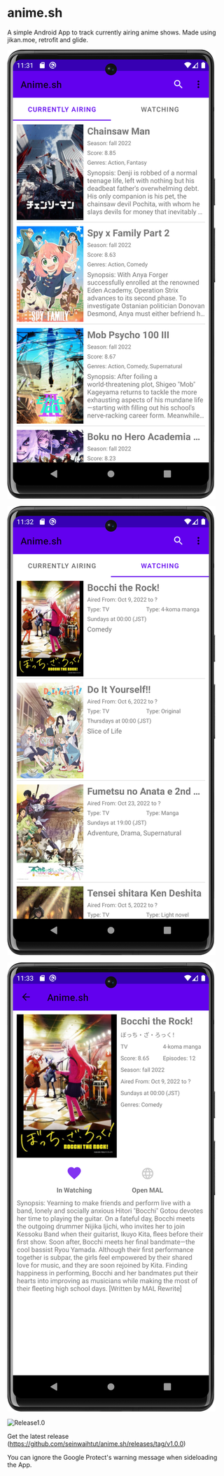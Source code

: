 # anime.sh
A simple Android App to track currently airing anime shows.
Made using jikan.moe, retrofit and glide.

![Airing tab](release/v1.0.0/images/airing.png)

![Watching tab](release/v1.0.0/images/watching.png)

![anime page](release/v1.0.0/images/anime.png)

![Release1.0](release/v1.0.0/images/v1.0.0-release-clean-image)

Get the latest release (https://github.com/seinwaihtut/anime.sh/releases/tag/v1.0.0)

You can ignore the Google Protect's warning message when sideloading the App.